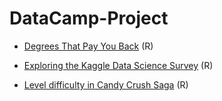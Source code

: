 # DataCamp-Project


- [Degrees That Pay You Back](https://github.com/mhaqiw/DataCamp-Project/blob/master/Degrees%20That%20Pay%20You%20Back.ipynb) (R)

- [Exploring the Kaggle Data Science Survey](https://github.com/mhaqiw/DataCamp-Project/blob/master/Exploring%20the%20Kaggle%20Data%20Science%20Survey.ipynb) (R)

- [Level difficulty in Candy Crush Saga](https://github.com/mhaqiw/DataCamp-Project/blob/master/Level%20difficulty%20in%20Candy%20Crush%20Saga.ipynb) (R)
